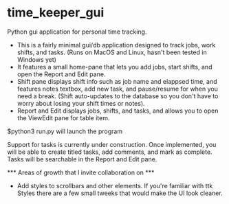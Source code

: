 # time_keeper_gui
Python gui application for personal time tracking.

* This is a fairly minimal gui/db application designed to track jobs, work shifts, and tasks. (Runs on MacOS and Linux, hasn't been tested in Windows yet)
* It features a small home-pane that lets you add jobs, start shifts, and open the Report and Edit pane.
* Shift pane displays shift info such as job name and elappsed time, and features notes textbox, add new task, and pause/resume for when you need a break. (Shift auto-updates to the database so you don't have to worry about losing your shift times or notes).
* Report and Edit displays jobs, shifts, and tasks, and allows you to open the ViewEdit pane for table item.

$python3 run.py will launch the program

Support for tasks is currently under construction. Once implemented, you will be able to create titled tasks, add comments, and mark as complete. Tasks will be searchable in the Report and Edit pane.


*** Areas of growth that I invite collaboration on ***
- Add styles to scrollbars and other elements. If you're familiar with ttk Styles there are a few small tweeks that would make the UI look cleaner.
